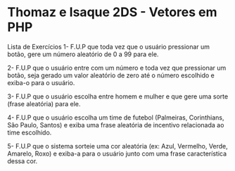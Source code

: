 # Thomaz e Isaque 2DS  - Vetores em PHP
Lista de Exercícios
1- F.U.P que toda vez que o usuário pressionar um botão, gere um número aleatório de 0 a 99 para ele.

2- F.U.P que o usuário entre com um número e toda vez que pressionar um botão, seja gerado um valor aleatório de zero até o número escolhido e exiba-o para o usuário.

3- F.U.P que o usuário escolha entre homem e mulher e que gere uma sorte (frase aleatória) para ele.

4- F.U.P que o usuário escolha um time de futebol (Palmeiras, Corinthians, São Paulo, Santos) e exiba uma frase aleatória de incentivo relacionada ao time escolhido.

5- F.U.P que o sistema sorteie uma cor aleatória (ex: Azul, Vermelho, Verde, Amarelo, Roxo) e exiba-a para o usuário junto com uma frase característica dessa cor.
